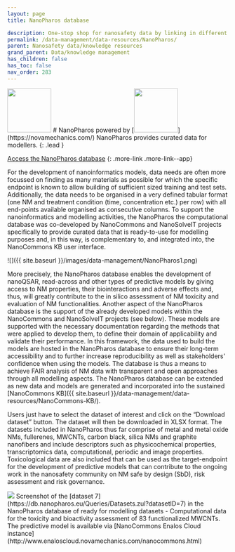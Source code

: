 ```yaml
---
layout: page
title: NanoPharos database 

description: One-stop shop for nanosafety data by linking in different data warehouses and also the primary home of data from different projects including NanoMile, NanoFASE and SmartNanoTox.
permalink: /data-management/data-resources/NanoPharos/
parent: Nanosafety data/knowledge resources
grand_parent: Data/knowledge management
has_children: false
has_toc: false
nav_order: 283
---
```


<img src="{{ site.baseurl }}/images/logos/nanocommons.png" width="100" class="image--right"/>
# NanoPharos powered by [<img src="{{ site.baseurl }}/images/logos/novamechanics.png" width="100"/>](https://novamechanics.com/)
NanoPharos provides curated data for modellers.
{: .lead }

[Access the NanoPharos database](https://db.nanopharos.eu/ )
{: .more-link .more-link--app}

 For the development of nanoinformatics models, data needs are often more focussed on finding as many materials as possible for which the specific endpoint is known to allow building of sufficient sized training and test sets.  Additionally, the data needs to be organised in a very defined tabular format (one NM and treatment condition (time, concentration etc.) per row) with all end-points available organised as consecutive columns. To support the nanoinformatics and modelling activities, the NanoPharos  the computational database was co-developed by NanoCommons and NanoSolveIT projects specifically to provide curated data that is ready-to-use for modelling purposes and, in this way, is complementary to, and integrated into, the NanoCommons KB user interface.

 ![]({{ site.baseurl }}/images/data-management/NanoPharos1.png)

More precisely, the NanoPharos database enables the development of nanoQSAR, read-across and other types of predictive models by giving access to NM properties, their biointeractions and adverse effects and, thus, will greatly contribute to the in silico assessment of NM toxicity and evaluation of NM functionalities. Another aspect of the NanoPharos database is the support of the already developed models within the NanoCommons and NanoSolveIT projects (see below). These models are supported with the necessary documentation regarding the methods that were applied to develop them, to define their domain of applicability and validate their performance. In this framework, the data used to build the models are hosted in the NanoPharos database to ensure their long-term accessibility and to further increase reproducibility as well as stakeholders' confidence when using the models. The database is thus a means to achieve FAIR analysis of NM data with transparent and open approaches through all modelling aspects. The NanoPharos database can be extended as new data and models are generated and incorporated into the sustained [NanoCommons KB]({{ site.baseurl }}/data-management/data-resources/NanoCommons-KB/). 

 Users just have to select the dataset of interest and click on the “Download dataset” button. The dataset will then be downloaded in XLSX format. The datasets included in NanoPharos thus far comprise of metal and metal oxide NMs, fullerenes, MWCNTs, carbon black, silica NMs and graphite nanofibers and include descriptors such as physicochemical properties, transcriptomics data, computational, periodic and image properties. Toxicological data are also included that can be used as the target-endpoint for the development of predictive models that can contribute to the ongoing work in the nanosafety community on NM safe by design (SbD), risk assessment and risk governance.

<img src="{{ site.baseurl }}/images/data-management/NanoPharos2.png" class="image--left" />
 Screenshot of the [dataset 7](https://db.nanopharos.eu/Queries/Datasets.zul?datasetID=7) in the NanoPharos database of ready for modelling datasets - Computational data for the toxicity and bioactivity assessment of 83 functionalized MWCNTs. The predictive model is available via [NanoCommons Enalos Cloud instance](http://www.enaloscloud.novamechanics.com/nanocommons.html)
<br clear="all">
